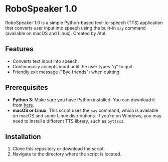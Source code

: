 # RoboSpeaker 1.0

RoboSpeaker 1.0 is a simple Python-based text-to-speech (TTS) application that converts user input into speech using the built-in `say` command (available on macOS and Linux). Created by Atul.

## Features
- Converts text input into speech.
- Continuously accepts input until the user types "q" to quit.
- Friendly exit message ("Bye friends") when quitting.

## Prerequisites

- **Python 3**: Make sure you have Python installed. You can download it from [here](https://www.python.org/downloads/).
- **macOS or Linux**: This script uses the `say` command, which is available on macOS and some Linux distributions. If you're on Windows, you may need to install a different TTS library, such as `pyttsx3`.

## Installation

1. Clone this repository or download the script.
2. Navigate to the directory where the script is located.
